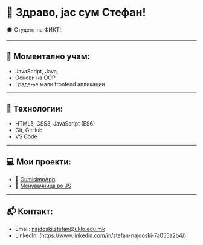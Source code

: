 # 👋 Здраво, јас сум Стефан!

🎓 Студент на ФИКТ!

---

## 🧠 Моментално учам:
- JavaScript, Java,
- Основи на OOP
- Градење мали frontend апликации

---

## 🔧 Технологии:
- HTML5, CSS3, JavaScript (ES6)
- Git, GitHub
- VS Code

---

## 💻 Мои проекти:

- 🔹 [GumisimoApp]([https://github.com/ime/todo-app](https://gumisimo.weebly.com/))
- 🔹 [Менувачница во JS]([https://github.com/ime/calculator-js](https://github.com/StefanNajdoski1/crypto-excange))

---

## 📬 Контакт:
- Email: najdoski.stefan@uklo.edu.mk
- LinkedIn: (https://www.linkedin.com/in/stefan-najdoski-7a055a2b4/)

